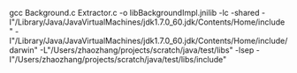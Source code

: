 gcc Background.c Extractor.c -o libBackgroundImpl.jnilib -lc -shared -I"/Library/Java/JavaVirtualMachines/jdk1.7.0_60.jdk/Contents/Home/include" -I"/Library/Java/JavaVirtualMachines/jdk1.7.0_60.jdk/Contents/Home/include/darwin" -L"/Users/zhaozhang/projects/scratch/java/test/libs" -lsep -I"/Users/zhaozhang/projects/scratch/java/test/libs/include"
